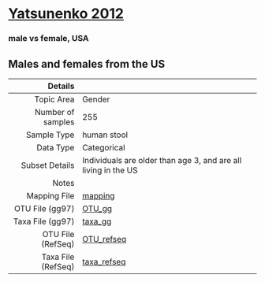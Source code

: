 # [Yatsunenko 2012]( ../docs/yatsunenko.html )

### male vs female, USA
## Males and females from the US

| Details        |             |
| -----------------------: |-------------|
| Topic Area | Gender
| Number of samples | 255
| Sample Type | human stool
| Data Type | Categorical
| Subset Details | Individuals are older than age 3, and are all living in the US
| Notes | 
| Mapping File | [mapping]( ../datasets/yatsunenko/mapping-sex.txt)
| OTU File (gg97) | [OTU_gg]( ../datasets/yatsunenko/gg/otutable.txt)
| Taxa File (gg97) | [taxa_gg]( ../datasets/yatsunenko/gg/taxatable.txt)
| OTU File (RefSeq) | [OTU_refseq]( ../datasets/yatsunenko/refseq/otutable.txt)
| Taxa File (RefSeq) | [taxa_refseq]( ../datasets/yatsunenko/refseq/taxatable.txt)